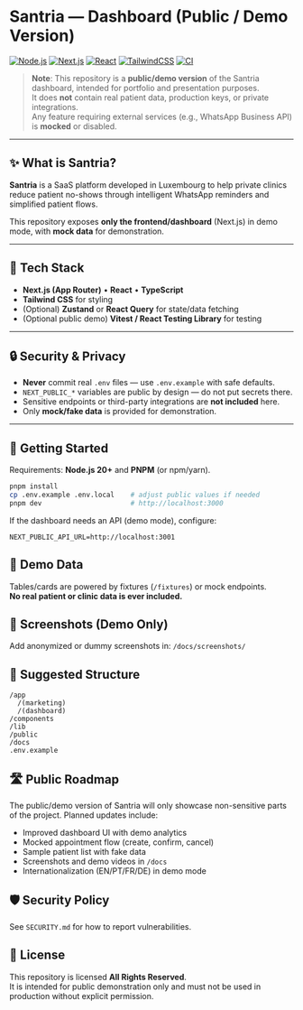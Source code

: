 # Santria — Dashboard (Public / Demo Version)

[![Node.js](https://img.shields.io/badge/node-20-green)]()
[![Next.js](https://img.shields.io/badge/next.js-14-black)]()
[![React](https://img.shields.io/badge/react-18-blue)]()
[![TailwindCSS](https://img.shields.io/badge/tailwindcss-latest-06B6D4)]()
[![CI](https://github.com/Hugomelo123/santria/actions/workflows/ci.yml/badge.svg)]()

> **Note**: This repository is a **public/demo version** of the Santria dashboard, intended for portfolio and presentation purposes.  
> It does **not** contain real patient data, production keys, or private integrations.  
> Any feature requiring external services (e.g., WhatsApp Business API) is **mocked** or disabled.

---

## ✨ What is Santria?
**Santria** is a SaaS platform developed in Luxembourg to help private clinics reduce patient no-shows through intelligent WhatsApp reminders and simplified patient flows.  

This repository exposes **only the frontend/dashboard** (Next.js) in demo mode, with **mock data** for demonstration.

---

## 🧱 Tech Stack
- **Next.js (App Router)** • **React** • **TypeScript**  
- **Tailwind CSS** for styling  
- (Optional) **Zustand** or **React Query** for state/data fetching  
- (Optional public demo) **Vitest / React Testing Library** for testing  

---

## 🔒 Security & Privacy
- **Never** commit real `.env` files — use `.env.example` with safe defaults.  
- `NEXT_PUBLIC_*` variables are public by design — do not put secrets there.  
- Sensitive endpoints or third-party integrations are **not included** here.  
- Only **mock/fake data** is provided for demonstration.  

---

## 🚀 Getting Started
Requirements: **Node.js 20+** and **PNPM** (or npm/yarn).

```bash
pnpm install
cp .env.example .env.local    # adjust public values if needed
pnpm dev                      # http://localhost:3000
```

If the dashboard needs an API (demo mode), configure:
```
NEXT_PUBLIC_API_URL=http://localhost:3001
```

## 🧪 Demo Data
Tables/cards are powered by fixtures (`/fixtures`) or mock endpoints.  
**No real patient or clinic data is ever included.**

## 📸 Screenshots (Demo Only)
Add anonymized or dummy screenshots in: `/docs/screenshots/`

## 📁 Suggested Structure
```
/app
  /(marketing)
  /(dashboard)
/components
/lib
/public
/docs
.env.example
```

## 🛣️ Public Roadmap
The public/demo version of Santria will only showcase non-sensitive parts of the project. Planned updates include:
- Improved dashboard UI with demo analytics
- Mocked appointment flow (create, confirm, cancel)
- Sample patient list with fake data
- Screenshots and demo videos in `/docs`
- Internationalization (EN/PT/FR/DE) in demo mode

## 🛡️ Security Policy
See `SECURITY.md` for how to report vulnerabilities.

## 📜 License
This repository is licensed **All Rights Reserved**.  
It is intended for public demonstration only and must not be used in production without explicit permission.